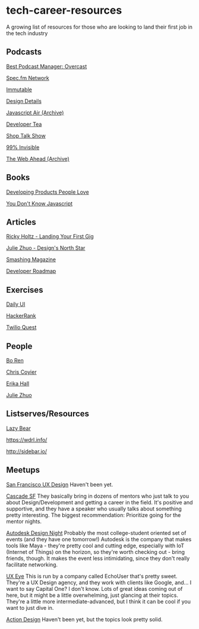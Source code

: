# tech-career-resources
A growing list of resources for those who are looking to land their first job in the tech industry

## Podcasts
[Best Podcast Manager: Overcast](https://overcast.fm/)

[Spec.fm Network](https://spec.fm/)

[Immutable](http://spec.fm/podcasts/immutable)

[Design Details](http://spec.fm/podcasts/design-details)

[Javascript Air (Archive)](https://javascriptair.com/)

[Developer Tea](https://spec.fm/podcasts/developer-tea)

[Shop Talk Show](https://shoptalkshow.com/)

[99% Invisible](http://99percentinvisible.org/)

[The Web Ahead (Archive)](http://thewebahead.net/)

## Books
[Developing Products People Love](https://www.amazon.com/Designing-Products-People-Love-Successful/dp/1491923679)

[You Don't Know Javascript](https://github.com/getify/You-Dont-Know-JS)


## Articles
[Ricky Holtz - Landing Your First Gig](https://docs.google.com/presentation/d/1nM2IjDALsrgneIzccmW9oZWRcX5Onxq3NXh6E9YUnr8/)

[Julie Zhuo - Design's North Star](https://medium.com/the-year-of-the-looking-glass/designs-north-star-d469193063c5#.fhefvy96f)

[Smashing Magazine](http://www.smashingmagazine.com/2013/06/13-tenets-user-experience/)

[Developer Roadmap](https://github.com/kamranahmedse/developer-roadmap)

## Exercises
[Daily UI](http://www.dailyui.co/)

[HackerRank](https://hackerrank.com)

[Twilio Quest](https://quest.twilio.com)

## People
[Bo Ren](https://twitter.com/bosefina)

[Chris Coyier](https://twitter.com/chriscoyier)

[Erika Hall](https://twitter.com/mulegirl)

[Julie Zhuo](https://twitter.com/joulee)

## Listserves/Resources
[Lazy Bear](http://uxdesign.cc/)

https://wdrl.info/

http://sidebar.io/

## Meetups

[San Francisco UX Design](http://www.meetup.com/sanfranciscouxd/)
Haven't been yet.

[Cascade SF](http://www.meetup.com/cascadesf/)
They basically bring in dozens of mentors who just talk to you about Design/Development and getting a career in the field. It's positive and supportive, and they have a speaker who usually talks about something pretty interesting. The biggest recommendation: Prioritize going for the mentor nights.

[Autodesk Design Night](http://www.autodesk.com/gallery/design-nights)
Probably the most college-student oriented set of events (and they have one tomorrow!) Autodesk is the company that makes tools like Maya - they're pretty cool and cutting edge, especially with IoT (Internet of Things) on the horizon, so they're worth checking out - bring friends, though. It makes the event less intimidating, since they don't really facilitate networking.

[UX Eye](http://www.meetup.com/sfbayux/)
This is run by a company called EchoUser that's pretty sweet. They're a UX Design agency, and they work with clients like Google, and... I want to say Capital One? I don't know. Lots of great ideas coming out of here, but it might be a little overwhelming, just glancing at their topics. They're a little more intermediate-advanced, but I think it can be cool if you want to just dive in.

[Action Design](http://www.meetup.com/Action-Design-SF/)
Haven't been yet, but the topics look pretty solid.

